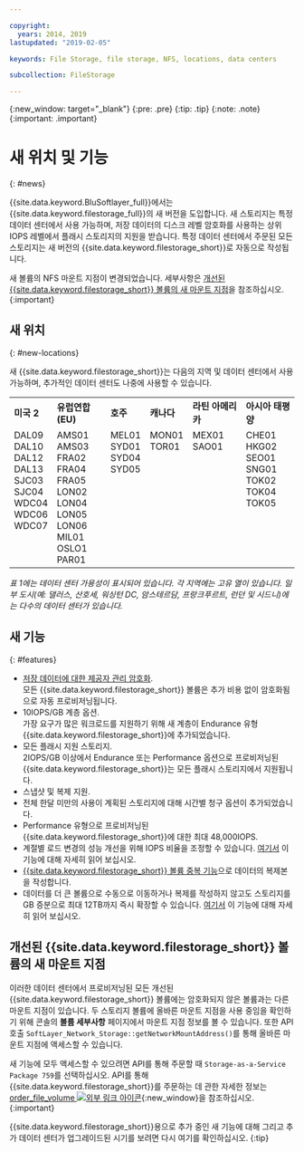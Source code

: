 ```yaml
---

copyright:
  years: 2014, 2019
lastupdated: "2019-02-05"

keywords: File Storage, file storage, NFS, locations, data centers

subcollection: FileStorage

---
```

{:new_window: target="_blank"}
{:pre: .pre}
{:tip: .tip}
{:note: .note}
{:important: .important}

# 새 위치 및 기능
{: #news}

{{site.data.keyword.BluSoftlayer_full}}에서는 {{site.data.keyword.filestorage_full}}의 새 버전을 도입합니다. 새 스토리지는 특정 데이터 센터에서 사용 가능하며, 저장 데이터의 디스크 레벨 암호화를 사용하는 상위 IOPS 레벨에서 플래시 스토리지의 지원을 받습니다. 특정 데이터 센터에서 주문된 모든 스토리지는 새 버전의 {{site.data.keyword.filestorage_short}}로 자동으로 작성됩니다.

새 볼륨의 NFS 마운트 지점이 변경되었습니다. 세부사항은 [개선된 {{site.data.keyword.filestorage_short}} 볼륨의 새 마운트 지점](#new-mount-point-for-enhanced-file-storage-volumes)을 참조하십시오.
{:important}

## 새 위치
{: #new-locations}

새 {{site.data.keyword.filestorage_short}}는 다음의 지역 및 데이터 센터에서 사용 가능하며, 추가적인 데이터 센터도 나중에 사용할 수 있습니다.

<table role="presentation">
  <tr>
    <td><strong>미국 2</strong></td>
    <td><strong>유럽연합(EU)</strong></td>
    <td><strong>호주</strong></td>
    <td><strong>캐나다</strong></td>
    <td><strong>라틴 아메리카</strong></td>
    <td><strong>아시아 태평양</strong></td>
  </tr>
  <tr>
    <td>DAL09<br />
	DAL10<br />
	DAL12<br />
	DAL13<br />
	SJC03<br />
SJC04<br />
	WDC04<br />
	WDC06<br />
	WDC07<br />
	<br /><br /><br />
    </td>
    <td>AMS01<br />
AMS03<br />
	FRA02<br />
	FRA04<br />
	FRA05<br />
	LON02<br />
	LON04<br />
	LON05<br />
	LON06<br />
	MIL01<br />
	OSLO1<br />
	PAR01<br />
    </td>
    <td>MEL01<br />
SYD01<br />
SYD04<br />
        SYD05<br /><br /><br /><br /><br /><br /><br /><br /><br />
    </td>
    <td>MON01<br />
TOR01<br />
	<br /><br /><br /><br /><br /><br /><br /><br /><br /><br />
    </td>
    <td>MEX01<br />
SAO01<br />
	<br /><br /><br /><br /><br /><br /><br /><br /><br /><br />
    </td>
    <td>CHE01<br />
HKG02<br />
	SEO01<br />
	SNG01<br />
TOK02<br />
	TOK04<br />
	TOK05<br />
	<br /><br /><br /><br /><br />
    </td>
  </tr>
</table>

*표 1에는 데이터 센터 가용성이 표시되어 있습니다. 각 지역에는 고유 열이 있습니다. 일부 도시(예: 댈러스, 산호세, 워싱턴 DC, 암스테르담, 프랑크푸르트, 런던 및 시드니)에는 다수의 데이터 센터가 있습니다.*

## 새 기능
{: #features}

- [저장 데이터에 대한 제공자 관리 암호화](/docs/infrastructure/FileStorage?topic=FileStorage-encryption). <br/> 모든 {{site.data.keyword.filestorage_short}} 볼륨은 추가 비용 없이 암호화됨으로 자동 프로비저닝됩니다.
- 10IOPS/GB 계층 옵션. <br/> 가장 요구가 많은 워크로드를 지원하기 위해 새 계층이 Endurance 유형 {{site.data.keyword.filestorage_short}}에 추가되었습니다.
- 모든 플래시 지원 스토리지. <br/> 2IOPS/GB 이상에서 Endurance 또는 Performance 옵션으로 프로비저닝된 {{site.data.keyword.filestorage_short}}는 모든 플래시 스토리지에서 지원됩니다.
- 스냅샷 및 복제 지원.
- 전체 한달 미만의 사용이 계획된 스토리지에 대해 시간별 청구 옵션이 추가되었습니다.
- Performance 유형으로 프로비저닝된 {{site.data.keyword.filestorage_short}}에 대한 최대 48,000IOPS.
- 계절별 로드 변경의 성능 개선을 위해 IOPS 비율을 조정할 수 있습니다. [여기서](/docs/infrastructure/FileStorage?topic=FileStorage-adjustingIOPS) 이 기능에 대해 자세히 읽어 보십시오.
- [{{site.data.keyword.filestorage_short}} 볼륨 중복 기능](/docs/infrastructure/FileStorage?topic=FileStorage-duplicatevolume)으로 데이터의 복제본을 작성합니다.
- 데이터를 더 큰 볼륨으로 수동으로 이동하거나 복제를 작성하지 않고도 스토리지를 GB 증분으로 최대 12TB까지 즉시 확장할 수 있습니다. [여기서](/docs/infrastructure/FileStorage?topic=FileStorage-expandCapacity) 이 기능에 대해 자세히 읽어 보십시오.

## 개선된 {{site.data.keyword.filestorage_short}} 볼륨의 새 마운트 지점

이러한 데이터 센터에서 프로비저닝된 모든 개선된 {{site.data.keyword.filestorage_short}} 볼륨에는 암호화되지 않은 볼륨과는 다른 마운트 지점이 있습니다. 두 스토리지 볼륨에 올바른 마운트 지점을 사용 중임을 확인하기 위해 콘솔의 **볼륨 세부사항** 페이지에서 마운트 지점 정보를 볼 수 있습니다. 또한 API 호출 `SoftLayer_Network_Storage::getNetworkMountAddress()`를 통해 올바른 마운트 지점에 액세스할 수 있습니다.

새 기능에 모두 액세스할 수 있으려면 API를 통해 주문할 때 `Storage-as-a-Service Package 759`를 선택하십시오. API를 통해 {{site.data.keyword.filestorage_short}}를 주문하는 데 관한 자세한 정보는 [order_file_volume ![외부 링크 아이콘](../../icons/launch-glyph.svg "외부 링크 아이콘")](https://softlayer-python.readthedocs.io/en/latest/api/managers/file/#SoftLayer.managers.file.FileStorageManager.order_file_volume){:new_window}을 참조하십시오.
{:important}

{{site.data.keyword.filestorage_short}}용으로 추가 중인 새 기능에 대해 그리고 추가 데이터 센터가 업그레이드된 시기를 보려면 다시 여기를 확인하십시오.
{:tip}
